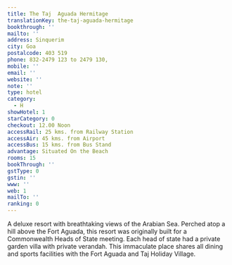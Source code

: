 ```yaml
---
title: The Taj  Aguada Hermitage
translationKey: the-taj-aguada-hermitage
bookthrough: ''
mailto: ''
address: Sinquerim
city: Goa
postalcode: 403 519
phone: 832-2479 123 to 2479 130,
mobile: ''
email: ''
website: ''
note: ''
type: hotel
category:
  - H
showHotel: 1
starCategory: 0
checkout: 12.00 Noon
accessRail: 25 kms. from Railway Station
accessAir: 45 kms. from Airport
accessBus: 15 kms. from Bus Stand
advantage: Situated On the Beach
rooms: 15
bookThrough: ''
gstType: 0
gstin: ''
www: ''
web: 1
mailTo: ''
ranking: 0
---
```







A deluxe resort with breathtaking views of the Arabian Sea. Perched atop a hill above the Fort Aguada, this resort was originally built for a Commonwealth Heads of State meeting. Each head of state had a private garden villa with private verandah. This immaculate place shares all dining and sports facilities with the Fort Aguada and Taj Holiday Village.